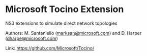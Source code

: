 
# Microsoft Tocino Extension

NS3 extensions to simulate direct network topologies

Authors: M. Santaniello (marksan@microsoft.com) and D. Harper (dharpe@microsoft.com)

Link: https://github.com/Microsoft/Tocino/
